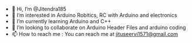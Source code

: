 - 👋 Hi, I’m @Jitendra185
- 👀 I’m interested in Arduino Robitics, RC with Arduino and electronics
- 🌱 I’m currently learning Arduino and C++
- 💞️ I’m looking to collaborate on Arduino Header Files and arduino coding 
- 📫 How to reach me : You can reach me at jituseervi1571@gmail.com 

<!---
Jitendra185/Jitendra185 is a ✨ special ✨ repository because its `README.md` (this file) appears on your GitHub profile.
You can click the Preview link to take a look at your changes.
--->
